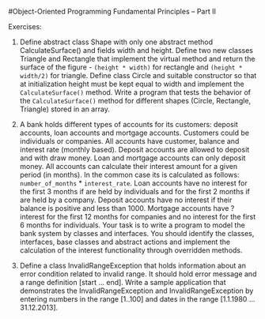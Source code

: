 #Object-Oriented Programming Fundamental Principles – Part II

Exercises:

01. Define abstract class Shape with only one abstract method CalculateSurface() and fields width and height. Define two new classes Triangle and Rectangle that implement the virtual method and return the surface of the figure - ``(height * width)`` for rectangle and ``(height * width/2)`` for triangle. Define class Circle and suitable constructor so that at initialization height must be kept equal to width and implement the ``CalculateSurface()`` method. Write a program that tests the behavior of  the ``CalculateSurface()`` method for different shapes (Circle, Rectangle, Triangle) stored in an array.

02. A bank holds different types of accounts for its customers: deposit accounts, loan accounts and mortgage accounts. Customers could be individuals or companies. All accounts have customer, balance and interest rate (monthly based). Deposit accounts are allowed to deposit and with draw money. Loan and mortgage accounts can only deposit money. All accounts can calculate their interest amount for a given period (in months). In the common case its is calculated as follows: ``number_of_months`` * ``interest_rate``. Loan accounts have no interest for the first 3 months if are held by individuals and for the first 2 months if are held by a company. Deposit accounts have no interest if their balance is positive and less than 1000. Mortgage accounts have ? interest for the first 12 months for companies and no interest for the first 6 months for individuals. Your task is to write a program to model the bank system by classes and interfaces. You should identify the classes, interfaces, base classes and abstract actions and implement the calculation of the interest functionality through overridden methods.

03. Define a class InvalidRangeException<T> that holds information about an error condition related to invalid range. 
It should hold error message and a range definition [start … end]. Write a sample application that demonstrates the InvalidRangeException<int> and InvalidRangeException<DateTime> by entering numbers in the range [1..100] and dates in the range [1.1.1980 … 31.12.2013].

